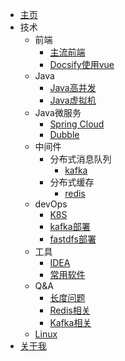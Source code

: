 - [主页](README.md)
- 技术
    - 前端
        - [主流前端](skill/front/all.md)
        - [Docsify使用vue](skill/front/useVue.md)
    - Java
        - [Java高并发](skill/java/juc.md)
        - [Java虚拟机](skill/java/jvm.md)
    - Java微服务
        - [Spring Cloud](skill/micros/sc.md)
        - [Dubble](skill/micros/dubble.md)
    - 中间件
        - 分布式消息队列
            - [kafka](skill/middleware/mq/kafka.md)
        - 分布式缓存
            - [redis](skill/middleware/cache/redis.md)
    - devOps
        - [K8S](skill/devops/k8s.md)
        - [kafka部署](skill/devops/kafka.md)
        - [fastdfs部署](skill/devops/fastdfs.md)
    - 工具
        - [IDEA](skill/tools/idea.md)
        - [常用软件](skill/tools/soft.md)
    - Q&A
        - [长度问题](skill/qa/for-len.md)
        - [Redis相关](skill/qa/redis.md)
        - [Kafka相关](skill/qa/kafka.md)
    - [Linux](skill/linux.md)
- [关于我](aboutme.md)

